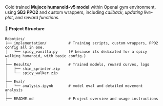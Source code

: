 Cold trained **Mujoco humanoid-v5 model** within Openai gym environment, using **SB3 PPO2** and custom wrappers, including *callback*, *updating live-plot*, and *reward functions*.

#### 📁 Project Structure
```
Robotics/
├── implementation/          # Training scripts, custom wrappers, PPO2 config all in one.
│   └── spicy_vanilla.py     (# because its dedicated for a spicy walking humanoid, with basic config.)
│
├── Results/                 # Trained models, reward curves, logs
│   ├── shin_sprinter.zip
│   └── spicy_walker.zip
│
├── Eval/
│   └── analysis.ipynb       # model eval and detailed movement analysis
│
├── README.md                # Project overview and usage instructions
```
